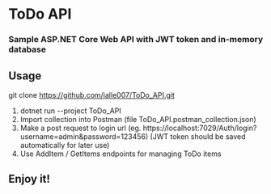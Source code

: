 # ToDo API

### Sample ASP.NET Core Web API with JWT token and in-memory database

## Usage

   git clone https://github.com/jalle007/ToDo_API.git
1. dotnet run --project ToDo_API
2. Import collection into Postman (file ToDo_API.postman_collection.json)
3. Make a post request to login url (eg. https://localhost:7029/Auth/login?username=admin&password=123456)
	(JWT token should be saved automatically for later use)
4. Use AddItem / GetItems endpoints for managing ToDo items


## Enjoy it!



